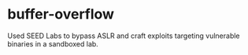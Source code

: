 # buffer-overflow
Used SEED Labs to bypass ASLR and craft exploits targeting vulnerable binaries in a sandboxed lab.
